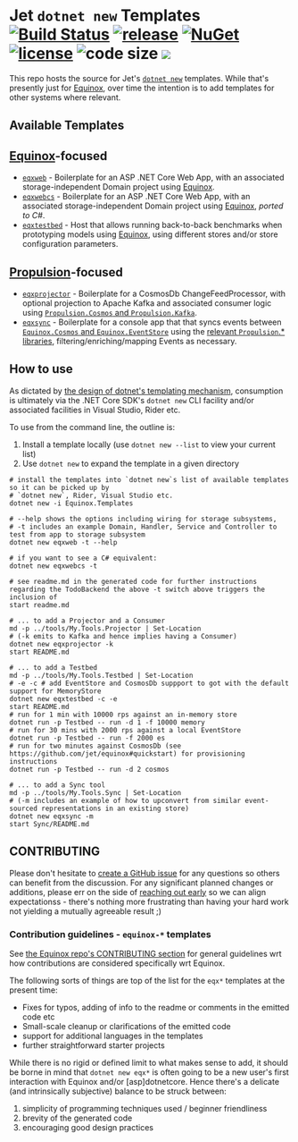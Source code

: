 # Jet `dotnet new` Templates [![Build Status](https://dev.azure.com/jet-opensource/opensource/_apis/build/status/jet.dotnet-templates?branchName=master)](https://dev.azure.com/jet-opensource/opensource/_build/latest?definitionId=9?branchName=master) [![release](https://img.shields.io/github/release/jet/dotnet-templates.svg)](https://github.com/jet/dotnet-templates/releases) [![NuGet](https://img.shields.io/nuget/vpre/Equinox.Templates.svg?logo=nuget)](https://www.nuget.org/packages/Equinox.Templates) [![license](https://img.shields.io/github/license/jet/dotnet-templates.svg)](LICENSE) ![code size](https://img.shields.io/github/languages/code-size/jet/dotnet-templates.svg) [<img src="https://img.shields.io/badge/slack-DDD--CQRS--ES%20%23equinox-yellow.svg?logo=slack">](https://t.co/MRxpx0rLH2)

This repo hosts the source for Jet's [`dotnet new`](https://docs.microsoft.com/en-us/dotnet/core/tools/dotnet-new) templates. While that's presently just for [Equinox](https://github.com/jet/equinox), over time the intention is to add templates for other systems where relevant.

## Available Templates

## [Equinox](https://github.com/jet/equinox)-focused

- [`eqxweb`](equinox-web/README.md) - Boilerplate for an ASP .NET Core Web App, with an associated storage-independent Domain project using [Equinox](https://github.com/jet/equinox).
- [`eqxwebcs`](equinox-web-csharp/README.md) - Boilerplate for an ASP .NET Core Web App, with an associated storage-independent Domain project using [Equinox](https://github.com/jet/equinox), _ported to C#_.
- [`eqxtestbed`](equinox-testbed/README.md) - Host that allows running back-to-back benchmarks when prototyping models using [Equinox](https://github.com/jet/equinox), using different stores and/or store configuration parameters.

## [Propulsion](https://github.com/jet/propulsion)-focused

- [`eqxprojector`](equinox-projector/README.md) - Boilerplate for a CosmosDb ChangeFeedProcessor, with optional projection to Apache Kafka and associated consumer logic using [`Propulsion.Cosmos` and `Propulsion.Kafka`](https://github.com/jet/propulsion).
- [`eqxsync`](equinox-sync/README.md) - Boilerplate for a console app that that syncs events between [`Equinox.Cosmos` and `Equinox.EventStore`](https://github.com/jet/equinox) using the [relevant `Propulsion`.* libraries](https://github.com/jet/propulsion), filtering/enriching/mapping Events as necessary.

## How to use

As dictated by [the design of dotnet's templating mechanism](https://github.com/dotnet/templating/), consumption is ultimately via the .NET Core SDK's `dotnet new` CLI facility and/or associated facilities in Visual Studio, Rider etc.

To use from the command line, the outline is:
  1. Install a template locally (use `dotnet new --list` to view your current list)
  2. Use `dotnet new` to expand the template in a given directory

    # install the templates into `dotnet new`s list of available templates so it can be picked up by
    # `dotnet new`, Rider, Visual Studio etc.
    dotnet new -i Equinox.Templates

    # --help shows the options including wiring for storage subsystems,
    # -t includes an example Domain, Handler, Service and Controller to test from app to storage subsystem
    dotnet new eqxweb -t --help

    # if you want to see a C# equivalent:
    dotnet new eqxwebcs -t

    # see readme.md in the generated code for further instructions regarding the TodoBackend the above -t switch above triggers the inclusion of
    start readme.md

    # ... to add a Projector and a Consumer
    md -p ../tools/My.Tools.Projector | Set-Location
    # (-k emits to Kafka and hence implies having a Consumer)
    dotnet new eqxprojector -k
    start README.md

    # ... to add a Testbed
    md -p ../tools/My.Tools.Testbed | Set-Location
    # -e -c # add EventStore and CosmosDb suppport to got with the default support for MemoryStore
    dotnet new eqxtestbed -c -e
    start README.md
    # run for 1 min with 10000 rps against an in-memory store
    dotnet run -p Testbed -- run -d 1 -f 10000 memory
    # run for 30 mins with 2000 rps against a local EventStore
    dotnet run -p Testbed -- run -f 2000 es
    # run for two minutes against CosmosDb (see https://github.com/jet/equinox#quickstart) for provisioning instructions
    dotnet run -p Testbed -- run -d 2 cosmos

	# ... to add a Sync tool
    md -p ../tools/My.Tools.Sync | Set-Location
	# (-m includes an example of how to upconvert from similar event-sourced representations in an existing store)
	dotnet new eqxsync -m
	start Sync/README.md

## CONTRIBUTING

Please don't hesitate to [create a GitHub issue](https://github.com/jet/dotnet-templates/issues/new) for any questions so others can benefit from the discussion. For any significant planned changes or additions, please err on the side of [reaching out early](https://github.com/jet/dotnet-templates/issues/new) so we can align expectationss - there's nothing more frustrating than having your hard work not yielding a mutually agreeable result ;)

### Contribution guidelines - `equinox-*` templates

See [the Equinox repo's CONTRIBUTING section](https://github.com/jet/equinox/blob/master/README.md#contributing) for general guidelines wrt how contributions are considered specifically wrt Equinox.

The following sorts of things are top of the list for the `eqx*` templates at the present time:

- Fixes for typos, adding of info to the readme or comments in the emitted code etc
- Small-scale cleanup or clarifications of the emitted code
- support for additional languages in the templates
- further straightforward starter projects

While there is no rigid or defined limit to what makes sense to add, it should be borne in mind that `dotnet new eqx*` is often going to be a new user's first interaction with Equinox and/or [asp]dotnetcore. Hence there's a delicate (and intrinsically subjective) balance to be struck between:

  1. simplicity of programming techniques used / beginner friendliness
  2. brevity of the generated code
  3. encouraging good design practices